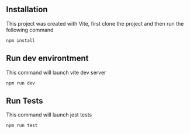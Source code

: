 ## Installation

This project was created with Vite, first clone the project and then run the following command

```
npm install
```

## Run dev environtment

This command will launch vite dev server

```
npm run dev
```

## Run Tests

This command will launch jest tests

```
npm run test
```
